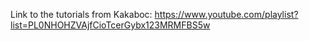 Link to the tutorials from Kakaboc:
https://www.youtube.com/playlist?list=PL0NHOHZVAjfCioTcerGybx123MRMFBS5w